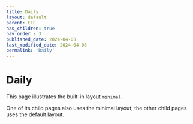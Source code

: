 ```yaml
---
title: Daily
layout: default
parent: ETC
has_children: true
nav_order : 3
published_date: 2024-04-08
last_modified_date: 2024-04-08
permalink: 'Daily'
---
```


# Daily

This page illustrates the built-in layout `minimal`.

One of its child pages also uses the minimal layout; the other child pages uses the default layout.
